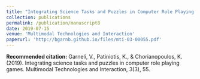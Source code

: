 ```yaml
---
title: "Integrating Science Tasks and Puzzles in Computer Role Playing Games"
collection: publications
permalink: /publication/manuscript8
date: 2019-07-15
venue: 'Multimodal Technologies and Interaction'
paperurl: 'http://bgarnb.github.io/files/mti-03-00055.pdf'
---
```



<b> Recommended citation:</b> Garneli, V., Patiniotis, K., & Chorianopoulos, K. (2019). Integrating science tasks and puzzles in computer role playing games. Multimodal Technologies and Interaction, 3(3), 55.
